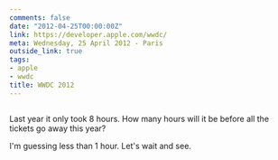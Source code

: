 ```yaml
---
comments: false
date: "2012-04-25T00:00:00Z"
link: https://developer.apple.com/wwdc/
meta: Wednesday, 25 April 2012 - Paris
outside_link: true
tags:
- apple
- wwdc
title: WWDC 2012
---
```

<a href="https://developer.apple.com/wwdc/"><img src="http://designisinthecode.com/images/posts/wwdc2012.jpg" alt="" /></a>

Last year it only took 8 hours. How many hours will it be before all the tickets go away this year?

I'm guessing less than 1 hour. Let's wait and see.